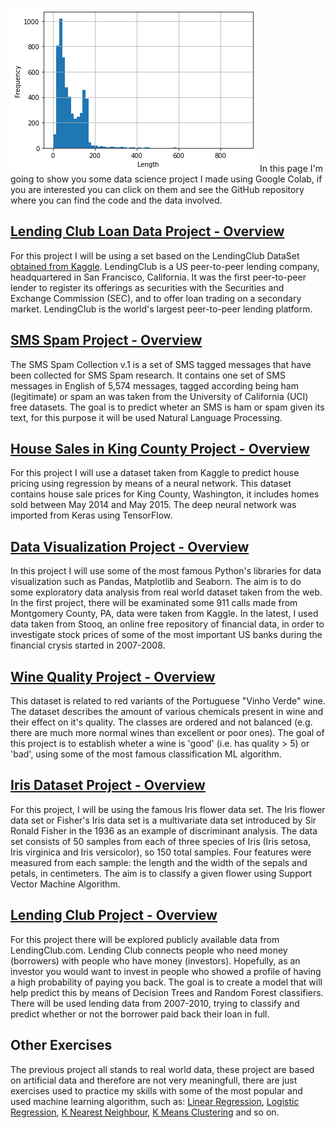 ![](https://raw.githubusercontent.com/NickOLeeney/data-science-projects/main/images/SMSSpamProject.png)
In this page I'm going to show you some data science project I made using Google Colab, if you are interested you can click on them and see the GitHub repository where you can find the code and the data involved. 

## [Lending Club Loan Data Project - Overview](https://github.com/NickOLeeney/data-science-projects/blob/main/Lending_ClubLoanDataProject_NeuralNetwork.ipynb)
For this project I will be using a set based on the LendingClub DataSet [obtained from Kaggle](https://www.kaggle.com/wordsforthewise/lending-club).
LendingClub is a US peer-to-peer lending company, headquartered in San Francisco, California. It was the first peer-to-peer lender to register its offerings as securities with the Securities and Exchange Commission (SEC), and to offer loan trading on a secondary market. LendingClub is the world's largest peer-to-peer lending platform.

## [SMS Spam Project - Overview](https://github.com/NickOLeeney/data-science-projects/blob/main/UciProject_NLP.ipynb)
The SMS Spam Collection v.1 is a set of SMS tagged messages that have been collected for SMS Spam research. It contains one set of SMS messages in English of 5,574 messages, tagged according being ham (legitimate) or spam an was taken from the University of California (UCI) free datasets. The goal is to predict wheter an SMS is ham or spam given its text, for this purpose it will be used Natural Language Processing. 

## [House Sales in King County Project - Overview](https://github.com/NickOLeeney/data-science-projects/blob/main/kerasRegressionProject.ipynb)
For this project I will use a dataset taken from Kaggle to predict house pricing using regression by means of a neural network. This dataset contains house sale prices for King County, Washington, it includes homes sold between May 2014 and May 2015. The deep neural network was imported from Keras using TensorFlow.

## [Data Visualization Project - Overview](https://github.com/NickOLeeney/data-science-projects/blob/main/DataVisualizationProject.ipynb)
In this project I will use some of the most famous Python's libraries for data visualization such as Pandas, Matplotlib and Seaborn. The aim is to do some exploratory data analysis from real world dataset taken from the web.
In the first project, there will be examinated some 911 calls made from Montgomery County, PA, data were taken from Kaggle.
In the latest, I used data taken from Stooq, an online free repository of financial data, in order to investigate stock prices of some of the most important US banks during the financial crysis started in 2007-2008.

## [Wine Quality Project - Overview](https://github.com/NickOLeeney/data-science-projects/blob/main/WineQualityProject.ipynb)
This dataset is related to red variants of the Portuguese "Vinho Verde" wine. The dataset describes the amount of various chemicals present in wine and their effect on it's quality. The classes are ordered and not balanced (e.g. there are much more normal wines than excellent or poor ones).
The goal of this project is to establish wheter a wine is 'good' (i.e. has quality > 5) or 'bad', using some of the most famous classification ML algorithm.


## [Iris Dataset Project - Overview](https://github.com/NickOLeeney/data-science-projects/blob/main/IrisFlowerDatasetProject_Support_Vector_Machines.ipynb)
For this project, I will be using the famous Iris flower data set.
The Iris flower data set or Fisher's Iris data set is a multivariate data set introduced by Sir Ronald Fisher in the 1936 as an example of discriminant analysis.
The data set consists of 50 samples from each of three species of Iris (Iris setosa, Iris virginica and Iris versicolor), so 150 total samples. Four features were measured from each sample: the length and the width of the sepals and petals, in centimeters. The aim is to classify a given flower using Support Vector Machine Algorithm.

## [Lending Club Project - Overview](https://github.com/NickOLeeney/data-science-projects/blob/main/LendingClubProject_DecisionTreesAndRandomForest.ipynb)
For this project there will be explored publicly available data from LendingClub.com. Lending Club connects people who need money (borrowers) with people who have money (investors). Hopefully, as an investor you would want to invest in people who showed a profile of having a high probability of paying you back. The goal is to create a model that will help predict this by means of Decision Trees and Random Forest classifiers.
There will be used lending data from 2007-2010, trying to classify and predict whether or not the borrower paid back their loan in full. 
 
## Other Exercises
The previous project all stands to real world data, these project are based on artificial data and therefore are not very meaningfull, there are just exercises used to practice my skills with some of the most popular and used machine learning algorithm, such as: [Linear Regression](https://github.com/NickOLeeney/data-science-projects/blob/main/LinearRegressionProject.ipynb), [Logistic Regression](https://github.com/NickOLeeney/data-science-projects/blob/main/LogisticRegressionProject.ipynb), [K Nearest Neighbour](https://github.com/NickOLeeney/data-science-projects/blob/main/KNearestNeighborsProject.ipynb), [K Means Clustering](https://github.com/NickOLeeney/data-science-projects/blob/main/KMeansClusteringProject.ipynb) and so on. 
